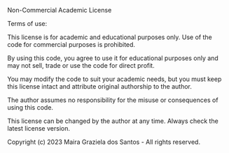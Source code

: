 Non-Commercial Academic License

Terms of use:

This license is for academic and educational purposes only. Use of the code for commercial purposes is prohibited.

By using this code, you agree to use it for educational purposes only and may not sell, trade or use the code for direct profit.

You may modify the code to suit your academic needs, but you must keep this license intact and attribute original authorship to the author.

The author assumes no responsibility for the misuse or consequences of using this code.

This license can be changed by the author at any time. Always check the latest license version.

Copyright (c) 2023 Maira Graziela dos Santos - All rights reserved.
